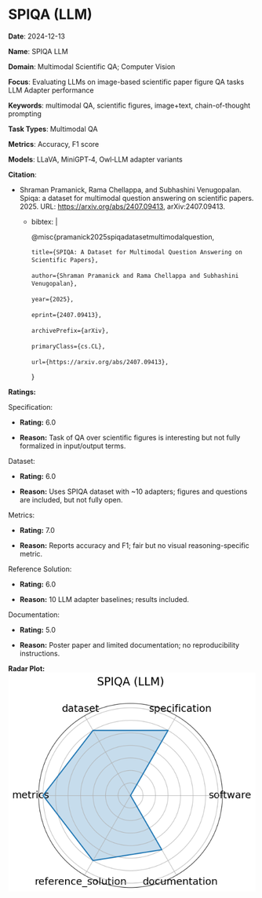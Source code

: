 # SPIQA (LLM)


**Date**: 2024-12-13


**Name**: SPIQA  LLM 


**Domain**: Multimodal Scientific QA; Computer Vision


**Focus**: Evaluating LLMs on image-based scientific paper figure QA tasks  LLM Adapter performance 


**Keywords**: multimodal QA, scientific figures, image+text, chain-of-thought prompting


**Task Types**: Multimodal QA


**Metrics**: Accuracy, F1 score


**Models**: LLaVA, MiniGPT‑4, Owl‑LLM adapter variants


**Citation**:


- Shraman Pramanick, Rama Chellappa, and Subhashini Venugopalan. Spiqa: a dataset for multimodal question answering on scientific papers. 2025. URL: https://arxiv.org/abs/2407.09413, arXiv:2407.09413.

  - bibtex: |

      @misc{pramanick2025spiqadatasetmultimodalquestion,

        title={SPIQA: A Dataset for Multimodal Question Answering on Scientific Papers}, 

        author={Shraman Pramanick and Rama Chellappa and Subhashini Venugopalan},

        year={2025},

        eprint={2407.09413},

        archivePrefix={arXiv},

        primaryClass={cs.CL},

        url={https://arxiv.org/abs/2407.09413}, 

      }



**Ratings:**


Specification:


  - **Rating:** 6.0


  - **Reason:** Task of QA over scientific figures is interesting but not fully formalized in input/output terms.


Dataset:


  - **Rating:** 6.0


  - **Reason:** Uses SPIQA dataset with ~10 adapters; figures and questions are included, but not fully open.


Metrics:


  - **Rating:** 7.0


  - **Reason:** Reports accuracy and F1; fair but no visual reasoning-specific metric.


Reference Solution:


  - **Rating:** 6.0


  - **Reason:** 10 LLM adapter baselines; results included.


Documentation:


  - **Rating:** 5.0


  - **Reason:** Poster paper and limited documentation; no reproducibility instructions.


**Radar Plot:**
 ![Spiqa Llm radar plot](../../tex/images/spiqa_llm_radar.png)
